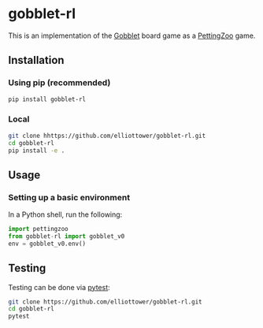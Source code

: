 # gobblet-rl

This is an implementation of the [Gobblet](https://themindcafe.com.sg/wp-content/uploads/2018/07/Gobblet-Gobblers.pdf) board game as a [PettingZoo](https://github.com/PettingZoo-Team/PettingZoo) game.

## Installation

### Using pip (recommended)

```bash
pip install gobblet-rl
```

### Local

```bash
git clone hhttps://github.com/elliottower/gobblet-rl.git
cd gobblet-rl
pip install -e .
```

## Usage

### Setting up a basic environment

In a Python shell, run the following:

```python
import pettingzoo
from gobblet-rl import gobblet_v0
env = gobblet_v0.env()
```

## Testing

Testing can be done via [pytest](http://doc.pytest.org/):

```bash
git clone https://github.com/elliottower/gobblet-rl.git
cd gobblet-rl
pytest
```
